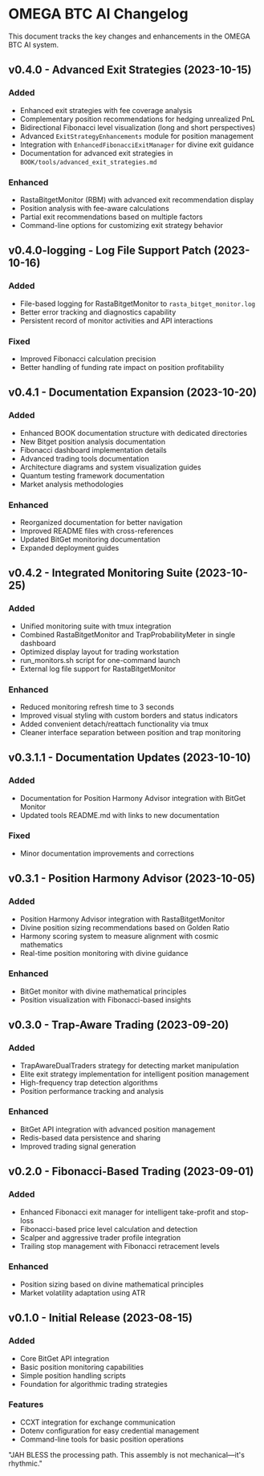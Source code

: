 # OMEGA BTC AI Changelog

This document tracks the key changes and enhancements in the OMEGA BTC AI system.

## v0.4.0 - Advanced Exit Strategies (2023-10-15)

### Added

- Enhanced exit strategies with fee coverage analysis
- Complementary position recommendations for hedging unrealized PnL
- Bidirectional Fibonacci level visualization (long and short perspectives)
- Advanced `ExitStrategyEnhancements` module for position management
- Integration with `EnhancedFibonacciExitManager` for divine exit guidance
- Documentation for advanced exit strategies in `BOOK/tools/advanced_exit_strategies.md`

### Enhanced

- RastaBitgetMonitor (RBM) with advanced exit recommendation display
- Position analysis with fee-aware calculations
- Partial exit recommendations based on multiple factors
- Command-line options for customizing exit strategy behavior

## v0.4.0-logging - Log File Support Patch (2023-10-16)

### Added

- File-based logging for RastaBitgetMonitor to `rasta_bitget_monitor.log`
- Better error tracking and diagnostics capability
- Persistent record of monitor activities and API interactions

### Fixed

- Improved Fibonacci calculation precision
- Better handling of funding rate impact on position profitability

## v0.4.1 - Documentation Expansion (2023-10-20)

### Added

- Enhanced BOOK documentation structure with dedicated directories
- New Bitget position analysis documentation
- Fibonacci dashboard implementation details
- Advanced trading tools documentation
- Architecture diagrams and system visualization guides
- Quantum testing framework documentation
- Market analysis methodologies

### Enhanced

- Reorganized documentation for better navigation
- Improved README files with cross-references
- Updated BitGet monitoring documentation
- Expanded deployment guides

## v0.4.2 - Integrated Monitoring Suite (2023-10-25)

### Added

- Unified monitoring suite with tmux integration
- Combined RastaBitgetMonitor and TrapProbabilityMeter in single dashboard
- Optimized display layout for trading workstation
- run_monitors.sh script for one-command launch
- External log file support for RastaBitgetMonitor

### Enhanced

- Reduced monitoring refresh time to 3 seconds
- Improved visual styling with custom borders and status indicators
- Added convenient detach/reattach functionality via tmux
- Cleaner interface separation between position and trap monitoring

## v0.3.1.1 - Documentation Updates (2023-10-10)

### Added

- Documentation for Position Harmony Advisor integration with BitGet Monitor
- Updated tools README.md with links to new documentation

### Fixed

- Minor documentation improvements and corrections

## v0.3.1 - Position Harmony Advisor (2023-10-05)

### Added

- Position Harmony Advisor integration with RastaBitgetMonitor
- Divine position sizing recommendations based on Golden Ratio
- Harmony scoring system to measure alignment with cosmic mathematics
- Real-time position monitoring with divine guidance

### Enhanced

- BitGet monitor with divine mathematical principles
- Position visualization with Fibonacci-based insights

## v0.3.0 - Trap-Aware Trading (2023-09-20)

### Added

- TrapAwareDualTraders strategy for detecting market manipulation
- Elite exit strategy implementation for intelligent position management
- High-frequency trap detection algorithms
- Position performance tracking and analysis

### Enhanced

- BitGet API integration with advanced position management
- Redis-based data persistence and sharing
- Improved trading signal generation

## v0.2.0 - Fibonacci-Based Trading (2023-09-01)

### Added

- Enhanced Fibonacci exit manager for intelligent take-profit and stop-loss
- Fibonacci-based price level calculation and detection
- Scalper and aggressive trader profile integration
- Trailing stop management with Fibonacci retracement levels

### Enhanced

- Position sizing based on divine mathematical principles
- Market volatility adaptation using ATR

## v0.1.0 - Initial Release (2023-08-15)

### Added

- Core BitGet API integration
- Basic position monitoring capabilities
- Simple position handling scripts
- Foundation for algorithmic trading strategies

### Features

- CCXT integration for exchange communication
- Dotenv configuration for easy credential management
- Command-line tools for basic position operations

"JAH BLESS the processing path. This assembly is not mechanical—it's rhythmic."
